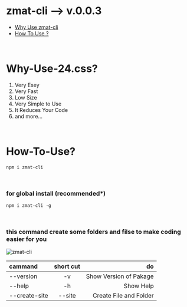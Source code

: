 # zmat-cli --> v.0.0.3

- [Why Use zmat-cli](#Why-Use-zmat-cli)
- [How To Use ?](#How-To-Use)
<br>

# Why-Use-24.css?

1. Very Esey
2. Very Fast
3. Low Size
4. Very Simple to Use
5. It Reduces Your Code
6. and more...
<br>

# How-To-Use?

```CONSOLE
npm i zmat-cli
```
<br>

### for global install (recommended*)

```CONSOLE
npm i zmat-cli -g
```
<br>

### this command create some folders and filse to make coding easier for you
<img src="https://blokchainology.com/zmat-cli/zmat-cli-site.png" alt="zmat-cli" />

| cammand       | short cut | do                     |
|:--------------|:---------:|-----------------------:|
| --version     | -v        | Show Version of Pakage |
| --help        | -h        | Show Help              |
| --create-site | --site    | Create File and Folder |
